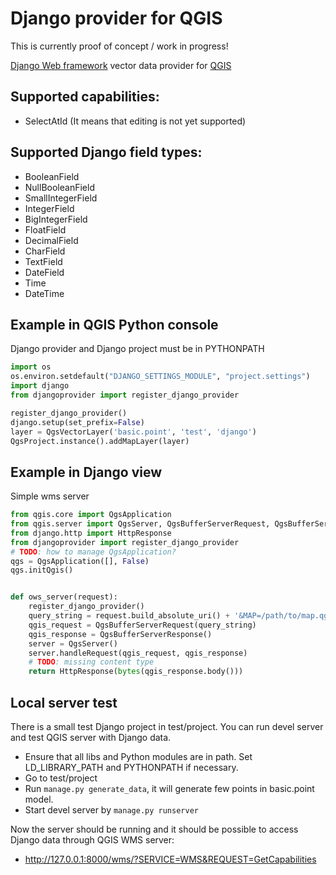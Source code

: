 # Django provider for QGIS

This is currently proof of concept / work in progress!

[Django Web framework](https://djangoproject.com) vector data provider for [QGIS](https://qgis.org)

## Supported capabilities:
  * SelectAtId
(It means that editing is not yet supported)

## Supported Django field types:
  * BooleanField
  * NullBooleanField
  * SmallIntegerField
  * IntegerField
  * BigIntegerField
  * FloatField
  * DecimalField
  * CharField
  * TextField
  * DateField
  * Time
  * DateTime
  
## Example in QGIS Python console
Django provider and Django project must be in PYTHONPATH
```python
import os
os.environ.setdefault("DJANGO_SETTINGS_MODULE", "project.settings")
import django
from djangoprovider import register_django_provider

register_django_provider()
django.setup(set_prefix=False)
layer = QgsVectorLayer('basic.point', 'test', 'django')
QgsProject.instance().addMapLayer(layer)
```

  
## Example in Django view
Simple wms server
```python
from qgis.core import QgsApplication
from qgis.server import QgsServer, QgsBufferServerRequest, QgsBufferServerResponse
from django.http import HttpResponse
from djangoprovider import register_django_provider
# TODO: how to manage QgsApplication?
qgs = QgsApplication([], False)
qgs.initQgis()


def ows_server(request):
    register_django_provider()
    query_string = request.build_absolute_uri() + '&MAP=/path/to/map.qgs'
    qgis_request = QgsBufferServerRequest(query_string)
    qgis_response = QgsBufferServerResponse()
    server = QgsServer()
    server.handleRequest(qgis_request, qgis_response)
    # TODO: missing content type
    return HttpResponse(bytes(qgis_response.body()))
```
  
## Local server test
There is a small test Django project in test/project. You can run devel server and test QGIS server with Django data. 
 
 * Ensure that all libs and Python modules are in path. Set LD_LIBRARY_PATH and PYTHONPATH if necessary.
 * Go to test/project
 * Run ```manage.py generate_data```, it will generate few points in basic.point model.
 * Start devel server by ```manage.py runserver```
 
 Now the server should be running and it should be possible to access Django data through QGIS WMS server:
  
 * http://127.0.0.1:8000/wms/?SERVICE=WMS&REQUEST=GetCapabilities
 